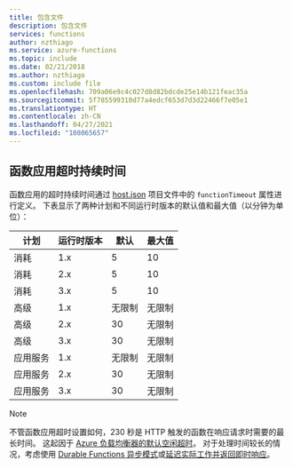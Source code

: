 ```yaml
---
title: 包含文件
description: 包含文件
services: functions
author: nzthiago
ms.service: azure-functions
ms.topic: include
ms.date: 02/21/2018
ms.author: nzthiago
ms.custom: include file
ms.openlocfilehash: 709a06e9c4c027d8d82bdcde25e14b121feac35a
ms.sourcegitcommit: 5f785599310d77a4edcf653d7d3d22466f7e05e1
ms.translationtype: HT
ms.contentlocale: zh-CN
ms.lasthandoff: 04/27/2021
ms.locfileid: "108065657"
---
```

## <a name="function-app-timeout-duration"></a><a name="timeout"></a>函数应用超时持续时间 

函数应用的超时持续时间通过 [host.json](../articles/azure-functions/functions-host-json.md#functiontimeout) 项目文件中的 `functionTimeout` 属性进行定义。 下表显示了两种计划和不同运行时版本的默认值和最大值（以分钟为单位）：

| 计划 | 运行时版本 | 默认 | 最大值 |
|------|---------|---------|---------|
| 消耗 | 1.x | 5 | 10 |
| 消耗 | 2.x | 5 | 10 |
| 消耗 | 3.x | 5 | 10 |
| 高级 | 1.x | 无限制 | 无限制 |
| 高级 | 2.x | 30 | 无限制 |
| 高级 | 3.x | 30 | 无限制 |
| 应用服务 | 1.x | 无限制 | 无限制 |
| 应用服务 | 2.x | 30 | 无限制 |
| 应用服务 | 3.x | 30 | 无限制 |

> [!NOTE] 
> 不管函数应用超时设置如何，230 秒是 HTTP 触发的函数在响应请求时需要的最长时间。 这起因于 [Azure 负载均衡器的默认空闲超时](../articles/app-service/faq-availability-performance-application-issues.md#why-does-my-request-time-out-after-230-seconds)。 对于处理时间较长的情况，考虑使用 [Durable Functions 异步模式](../articles/azure-functions/durable/durable-functions-overview.md#async-http)或[延迟实际工作并返回即时响应](../articles/azure-functions/functions-best-practices.md#avoid-long-running-functions)。
